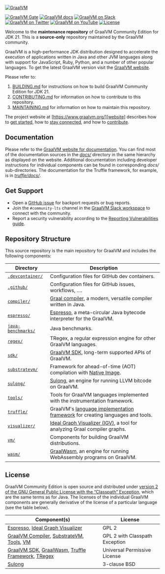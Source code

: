 [![GraalVM](.github/assets/logo_320x64.svg)][website]

[![GraalVM Gate][badge-gate]][gate] [![GraalVM docs][badge-docs]][docs] [![GraalVM on Slack][badge-slack]][slack] [![GraalVM on Twitter][badge-twitter]][twitter] [![GraalVM on YouTube][badge-yt]][youtube]  [![License][badge-license]](#license)

Welcome to the **maintenance repository** of GraalVM Community Edition for JDK 21. This is a **source-only** repository maintained by the GraalVM community.

GraalVM is a high-performance JDK distribution designed to accelerate the execution of applications written in Java and other JVM languages along with support for JavaScript, Ruby, Python, and a number of other popular languages. To get the latest GraalVM version visit  the [GraalVM website][downloads].

Please refer to:

1. [BUILDING.md](BUILDING.md) for instructions on how to build GraalVM Community Edition for JDK 21.
2. [CONTRIBUTING.md](CONTRIBUTING.md) for information on how to contribute to this repository.
3. [MAINTAINING.md](MAINTAINING.md) for information on how to maintain this repository.

The project website at [https://www.graalvm.org/][website] describes how to [get started][getting-started], how to [stay connected][community], and how to [contribute][contributors].

## Documentation

Please refer to the [GraalVM website for documentation][docs]. You can find most of the documentation sources in the [_docs/_](docs/) directory in the same hierarchy as displayed on the website. Additional documentation including developer instructions for individual components can be found in corresponding _docs/_ sub-directories. The documentation for the Truffle framework, for example, is in [_truffle/docs/_](truffle/docs/).

## Get Support

* Open a [GitHub issue][issues] for backport requests or bug reports.
* Join the `#community-lts` channel in the [GraalVM Slack workspace][slack] to connect with the community.
* Report a security vulnerability according to the [Reporting Vulnerabilities guide][reporting-vulnerabilities].

## Repository Structure

This source repository is the main repository for GraalVM and includes the following components:

Directory | Description
------------ | -------------
[`.devcontainer/`](.devcontainer/) | Configuration files for GitHub dev containers.
[`.github/`](.github/) | Configuration files for GitHub issues, workflows, ….
[`compiler/`](compiler/) | [Graal compiler][reference-compiler], a modern, versatile compiler written in Java.
[`espresso/`](espresso/) | [Espresso][java-on-truffle], a meta-circular Java bytecode interpreter for the GraalVM.
[`java-benchmarks/`](java-benchmarks/) | Java benchmarks.
[`regex/`](regex/) | TRegex, a regular expression engine for other GraalVM languages.
[`sdk/`](sdk/) | [GraalVM SDK][graalvm-sdk], long-term supported APIs of GraalVM.
[`substratevm/`](substratevm/) | Framework for ahead-of-time (AOT) compilation with [Native Image][native-image].
[`sulong/`](sulong/) | [Sulong][reference-sulong], an engine for running LLVM bitcode on GraalVM.
[`tools/`](tools/) | Tools for GraalVM languages implemented with the instrumentation framework.
[`truffle/`](truffle/) | GraalVM's [language implementation framework][truffle] for creating languages and tools.
[`visualizer/`](visualizer/) | [Ideal Graph Visualizer (IGV)][igv], a tool for analyzing Graal compiler graphs.
[`vm/`](vm/) | Components for building GraalVM distributions.
[`wasm/`](wasm/) | [GraalWasm][reference-graalwasm], an engine for running WebAssembly programs on GraalVM.

## License

GraalVM Community Edition is open source and distributed under [version 2 of the GNU General Public License with the “Classpath” Exception](LICENSE), which are the same terms as for Java. The licenses of the individual GraalVM components are generally derivative of the license of a particular language (see the table below).

Component(s) | License
------------ | -------------
[Espresso](espresso/LICENSE), [Ideal Graph Visualizer](visualizer/LICENSE) | GPL 2
[GraalVM Compiler](compiler/LICENSE.md), [SubstrateVM](substratevm/LICENSE), [Tools](tools/LICENSE), [VM](vm/LICENSE_GRAALVM_CE) | GPL 2 with Classpath Exception
[GraalVM SDK](sdk/LICENSE.md), [GraalWasm](wasm/LICENSE), [Truffle Framework](truffle/LICENSE.md), [TRegex](regex/LICENSE.md) | Universal Permissive License
[Sulong](sulong/LICENSE) | 3-clause BSD


[badge-docs]: https://img.shields.io/badge/docs-read-green
[badge-gate]: https://github.com/graalvm/graalvm-community-jdk21u/actions/workflows/main.yml/badge.svg
[badge-license]: https://img.shields.io/badge/license-GPLv2+CE-green
[badge-slack]: https://img.shields.io/badge/Slack-join-active?logo=slack
[badge-twitter]: https://img.shields.io/badge/Twitter-@graalvm-active?logo=twitter
[badge-yt]: https://img.shields.io/badge/YouTube-subscribe-active?logo=youtube
[community]: https://www.graalvm.org/community/
[contributors]: https://www.graalvm.org/community/contributors/
[docs]: https://www.graalvm.org/jdk21/docs/
[downloads]: https://www.graalvm.org/downloads/
[gate]: https://github.com/graalvm/graalvm-community-jdk21u/actions/workflows/main.yml
[getting-started]: https://www.graalvm.org/jdk21/docs/getting-started/
[graalvm-demos]: https://github.com/graalvm/graalvm-demos
[graalvm-sdk]: https://www.graalvm.org/sdk/javadoc/
[igv]: https://www.graalvm.org/jdk21/tools/igv/
[issues]: https://github.com/graalvm/graalvm-community-jdk21u/issues
[java-on-truffle]: https://www.graalvm.org/jdk21/reference-manual/java-on-truffle/
[native-build-tools]: https://github.com/graalvm/native-build-tools
[native-image]: https://www.graalvm.org/native-image/
[reference-compiler]: https://www.graalvm.org/jdk21/reference-manual/java/compiler/
[reference-graalwasm]: https://www.graalvm.org/jdk21/reference-manual/wasm/
[reference-sulong]: https://www.graalvm.org/jdk21/reference-manual/llvm/
[reporting-vulnerabilities]: https://www.oracle.com/corporate/security-practices/assurance/vulnerability/reporting.html
[slack]: https://www.graalvm.org/slack-invitation/
[truffle]: https://www.graalvm.org/graalvm-as-a-platform/language-implementation-framework/
[twitter]: https://twitter.com/graalvm
[website]: https://www.graalvm.org/
[youtube]: https://www.youtube.com/graalvm
